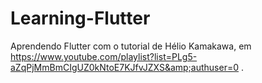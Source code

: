 # Learning-Flutter
Aprendendo Flutter com o tutorial de Hélio Kamakawa, em https://www.youtube.com/playlist?list=PLg5-aZqPjMmBmCIgUZ0kNtoE7KJfvJZXS&amp;authuser=0 .
